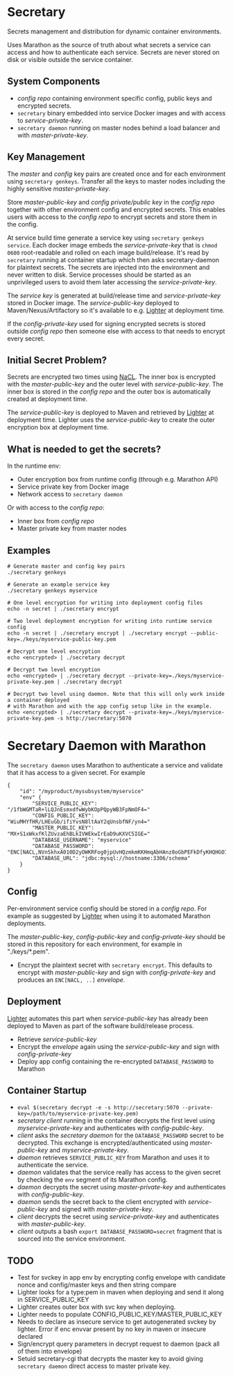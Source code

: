 # Secretary
Secrets management and distribution for dynamic container environments. 

Uses Marathon as the source of truth about what secrets a service can access and 
how to authenticate each service. Secrets are never stored on disk or visible 
outside the service container.

## System Components

- *config repo* containing environment specific config, public keys and encrypted secrets.
- `secretary` binary embedded into service Docker images and with access to *service-private-key*.
- `secretary daemon` running on master nodes behind a load balancer and with *master-private-key*.

## Key Management
The *master* and *config* key pairs are created once and for each environment using 
`secretary genkeys`. Transfer all the keys to master nodes including the highly 
sensitive *master-private-key*. 

Store *master-public-key* and *config private/public key* in the *config repo* together
with other environment config and encrypted secrets. This enables users with access to the
*config repo* to encrypt secrets and store them in the config.

At service build time generate a service key using `secretary genkeys service`. Each docker
image embeds the *service-private-key* that is `chmod 0600` root-readable and rolled on 
each image build/release. It's read by `secretary` running at container startup which 
then asks secretary-daemon for plaintext secrets. The secrets are injected into the environment
and never written to disk. Service processes should be started as an unprivileged users to 
avoid them later accessing the *service-private-key*.

The *service key* is generated at build/release time and *service-private-key* stored 
in Docker image. The *service-public-key* deployed to Maven/Nexus/Artifactory so it's 
available to e.g. [Lighter](https://github.com/meltwater/lighter) at deployment time.

If the *config-private-key* used for signing encrypted secrets is stored outside *config repo*
then someone else with access to that needs to encrypt every secret.

## Initial Secret Problem?
Secrets are encrypted two times using [NaCL](https://godoc.org/golang.org/x/crypto/nacl/box). 
The inner box is encrypted with the *master-public-key* and the outer level with 
*service-public-key*. The inner box is stored in the *config repo* and the outer box is
automatically created at deployment time.

The *service-public-key* is deployed to Maven and retrieved by [Lighter](https://github.com/meltwater/lighter) 
at deployment time. Lighter uses the *service-public-key* to create the outer encryption box at 
deployment time.

## What is needed to get the secrets?

In the runtime env:

- Outer encryption box from runtime config (through e.g. Marathon API)
- Service private key from Docker image
- Network access to `secretary daemon`

Or with access to the *config repo*:

- Inner box from *config repo*
- Master private key from master nodes

## Examples

```
# Generate master and config key pairs
./secretary genkeys

# Generate an example service key
./secretary genkeys myservice

# One level encryption for writing into deployment config files
echo -n secret | ./secretary encrypt

# Two level deployment encryption for writing into runtime service config
echo -n secret | ./secretary encrypt | ./secretary encrypt --public-key=./keys/myservice-public-key.pem

# Decrypt one level encryption
echo <encrypted> | ./secretary decrypt

# Decrypt two level encryption
echo <encrypted> | ./secretary decrypt --private-key=./keys/myservice-private-key.pem | ./secretary decrypt

# Decrypt two level using daemon. Note that this will only work inside a container deployed 
# with Marathon and with the app config setup like in the example. 
echo <encrypted> | ./secretary decrypt --private-key=./keys/myservice-private-key.pem -s http://secretary:5070
```

# Secretary Daemon with Marathon 
The `secretary daemon` uses Marathon to authenticate a service and validate that it has access
to a given secret. For example

```
{
    "id": "/myproduct/mysubsystem/myservice"
    "env" {
        "SERVICE_PUBLIC_KEY": "/1fbWGMTaR+lLQJnEsmxdfwWybKOpPQpyWB3FpNmOF4="
        "CONFIG_PUBLIC_KEY": "WiuMHYfHR/LHEuGb/ifiYvsN8ltAaY2qUnsbfNF/yn4="
        "MASTER_PUBLIC_KEY": "MX+S1xWkxfKlZUvzaEhBLkIVWEkwIrEaD9uKXVC5IGE="
        "DATABASE_USERNAME": "myservice"
        "DATABASE_PASSWORD": "ENC[NACL,NVnSkhxA010D2yOWKRFog0jpUvHQzmkmKKHmqAbHAnz8oGbPEFkDfyKHQHGO7w==]"
        "DATABASE_URL": "jdbc:mysql://hostname:3306/schema"
    }
}
```

## Config
Per-environment service config should be stored in a *config repo*. For example as suggested
by [Lighter](https://github.com/meltwater/lighter) when using it to automated Marathon deployments.

The *master-public-key*, *config-public-key* and *config-private-key* should be stored in this
repository for each environment, for example in "./keys/*.pem".

 * Encrypt the plaintext secret with `secretary encrypt`. This defaults to encrypt with 
   *master-public-key* and sign with *config-private-key* and produces an `ENC[NACL, ..]` *envelope*.

## Deployment
[Lighter](https://github.com/meltwater/lighter) automates this part when *service-public-key*
has already been deployed to Maven as part of the software build/release process.

 * Retrieve *service-public-key*
 * Encrypt the *envelope* again using the *service-public-key* and sign with *config-private-key*
 * Deploy app config containing the re-encrypted `DATABASE_PASSWORD` to Marathon

## Container Startup

 * `eval $(secretary decrypt -e -s http://secretary:5070 --private-key=/path/to/myservice-private-key.pem)`
 * *secretary client* running in the container decrypts the first level using *myservice-private-key*
   and authenticates with *config-public-key*.
 * *client* asks the *secretary daemon* for the `DATABASE_PASSWORD` secret to be decrypted. This
   exchange is encrypted/authenticated using *master-public-key* and *myservice-private-key*.
 * *daemon* retrieves `SERVICE_PUBLIC_KEY` from Marathon and uses it to authenticate the service. 
 * *daemon* validates that the service really has access to the given secret by checking the 
   `env` segment of its Marathon config.
 * *daemon* decrypts the secret using *master-private-key* and authenticates with *config-public-key*.
 * *daemon* sends the secret back to the client encrypted with *service-public-key* and signed with *master-private-key*.
 * *client* decrypts the secret using *service-private-key* and authenticates with *master-public-key*.
 * *client* outputs a bash `export DATABASE_PASSWORD=secret` fragment that is sourced into the service environment.

## TODO

* Test for svckey in app env by encrypting config envelope with candidate nonce and config/master keys and then string compare
* Lighter looks for a type:pem in maven when deploying and send it along in SERVICE_PUBLIC_KEY
* Lighter creates outer box with svc key when deploying. 
* Lighter needs to populate CONFIG_PUBLIC_KEY/MASTER_PUBLIC_KEY
* Needs to declare as insecure service to get autogenerated svckey by lighter. Error if enc envvar present by no key in maven or insecure declared
* Sign/encrypt query parameters in decrypt request to daemon (pack all of them into envelope)
* Setuid secretary-cgi that decrypts the master key to avoid
  giving `secretary daemon` direct access to master private key.
